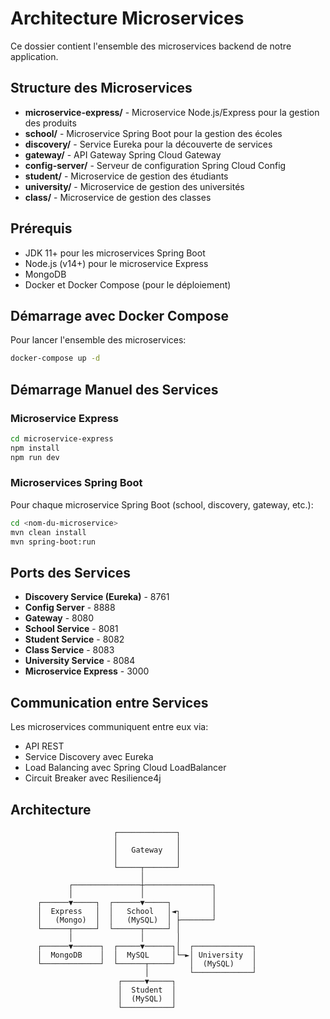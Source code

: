 # Architecture Microservices

Ce dossier contient l'ensemble des microservices backend de notre application.

## Structure des Microservices

- **microservice-express/** - Microservice Node.js/Express pour la gestion des produits
- **school/** - Microservice Spring Boot pour la gestion des écoles
- **discovery/** - Service Eureka pour la découverte de services
- **gateway/** - API Gateway Spring Cloud Gateway
- **config-server/** - Serveur de configuration Spring Cloud Config
- **student/** - Microservice de gestion des étudiants
- **university/** - Microservice de gestion des universités
- **class/** - Microservice de gestion des classes

## Prérequis

- JDK 11+ pour les microservices Spring Boot
- Node.js (v14+) pour le microservice Express
- MongoDB
- Docker et Docker Compose (pour le déploiement)

## Démarrage avec Docker Compose

Pour lancer l'ensemble des microservices:

```bash
docker-compose up -d
```

## Démarrage Manuel des Services

### Microservice Express

```bash
cd microservice-express
npm install
npm run dev
```

### Microservices Spring Boot

Pour chaque microservice Spring Boot (school, discovery, gateway, etc.):

```bash
cd <nom-du-microservice>
mvn clean install
mvn spring-boot:run
```

## Ports des Services

- **Discovery Service (Eureka)** - 8761
- **Config Server** - 8888
- **Gateway** - 8080
- **School Service** - 8081
- **Student Service** - 8082
- **Class Service** - 8083
- **University Service** - 8084
- **Microservice Express** - 3000

## Communication entre Services

Les microservices communiquent entre eux via:
- API REST
- Service Discovery avec Eureka
- Load Balancing avec Spring Cloud LoadBalancer
- Circuit Breaker avec Resilience4j

## Architecture

                           ┌─────────────┐
                           │             │
                           │   Gateway   │
                           │             │
                           └─────┬───────┘
                                 │
                 ┌───────────────┼───────────────┐
                 │               │               │
          ┌──────▼─────┐  ┌──────▼─────┐         │
          │  Express   │  │   School   │◄┐       │
          │   (Mongo)  │  │   (MySQL)  │ ├───────┘
          └──────┬─────┘  └──────┬─────┘ │
                 │               │       │
          ┌──────▼──────┐  ┌─────▼──────┐│  ┌─────────────┐
          │  MongoDB    │  │  MySQL     │└─►│ University  │
          └─────────────┘  └──────┬─────┘   │  (MySQL)    │
                                  │         └─────────────┘
                            ┌─────▼─────┐  
                            │  Student  │  
                            │  (MySQL)  │ 
                            └───────────┘ 
``` 
